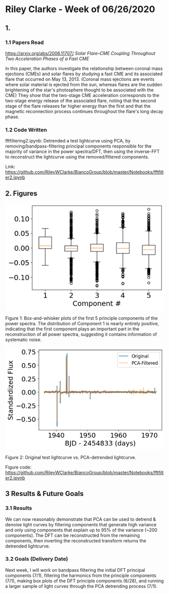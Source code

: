 # Riley Clarke - Week of 06/26/2020

## 1. 

### 1.1 Papers Read

<https://arxiv.org/abs/2006.11707/> *Solar Flare–CME Coupling Throughout Two Acceleration Phases of a Fast CME*

In this paper, the authors investigate the relationship between coronal mass ejections (CMEs) and solar flares by studying a fast CME and its associated flare that occurred on May 13, 2013. (Coronal mass ejections are events where solar material is ejected from the sun, whereas flares are the sudden brightening of the star's photosphere thought to be associated with the CME) They show that the two-stage CME acceleration corresponds to the two-stage energy release of the associated flare, noting that the second stage of the flare releases far higher energy than the first and that the magnetic reconnection process continues throughout the flare's long decay phase.


### 1.2 Code Written

fftfiltering2.ipynb: Detrended a test lightcurve using PCA, by removing/bandpass-filtering principal components responsible for the majority of variance in the power spectra/DFT, 
then using the inverse-FFT to reconstruct the lightcurve using the removed/filtered components. 

Link: https://github.com/RileyWClarke/BiancoGroup/blob/master/Notebooks/fftfilter2.ipynb

## 2. Figures

![](Figures/box.png?raw=true)

Figure 1: Box-and-whisker plots of the first 5 principle components of the power spectra. The distribution of Component 1 is nearly entirely positive, indicating that the first component
plays an important part in the reconstruction of all power spectra, suggesting it contains information of systematic noise.

![](Figures/dftpca.png?raw=true)

Figure 2: Original test lightcurve vs. PCA-detrended lightcurve. 

Figure code: https://github.com/RileyWClarke/BiancoGroup/blob/master/Notebooks/fftfilter2.ipynb

## 3 Results & Future Goals

### 3.1 Results

We can now reasonably demonstrate that PCA can be used to detrend & denoise light curves by filtering components that generate high variance and 
only using components that explain up to 95% of the variance (~200 components). The DFT can be reconstructed from the remaining components, then 
inverting the reconstructed transform returns the detrended lightcurve. 

### 3.2 Goals (Delivery Date)

Next week, I will work on bandpass filtering the initial DFT principal components (7/1), filtering the harmonics from the principle components (7/1), making box plots of the 
DFT principle components (6/28), and running a larger sample of light curves through the PCA detrending process (7/1).
